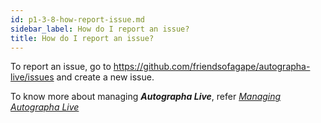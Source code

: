 ```yaml
---
id: p1-3-8-how-report-issue.md
sidebar_label: How do I report an issue?
title: How do I report an issue?
---
```



To report an issue, go to https://github.com/friendsofagape/autographa-live/issues and create a new issue.


To know more about managing **_Autographa Live_**, refer [*Managing Autographa Live*](../Intoduction-to-Autographa-Live/p1-3-manage-al.md)
